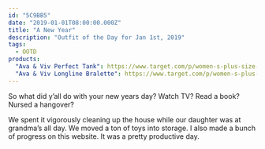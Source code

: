 ```yaml
---
id: "5C9BB5"
date: "2019-01-01T08:00:00.000Z"
title: "A New Year"
description: "Outfit of the Day for Jan 1st, 2019"
tags:
  - OOTD
products:
  "Ava & Viv Perfect Tank": https://www.target.com/p/women-s-plus-size-perfect-tank-ava-viv-153/-/A-17161812?preselect=52302034
  "Ava & Viv Longline Bralette": https://www.target.com/p/women-s-plus-size-longline-bralette-ava-viv-153/-/A-52411967?preselect=52385229#lnk=sametab
---
```

So what did y’all do with your new years day? Watch TV? Read a book? Nursed a hangover?

We spent it vigorously cleaning up the house while our daughter was at grandma’s all day. We moved a ton of toys into storage. I also made a bunch of progress on this website. It was a pretty productive day.
